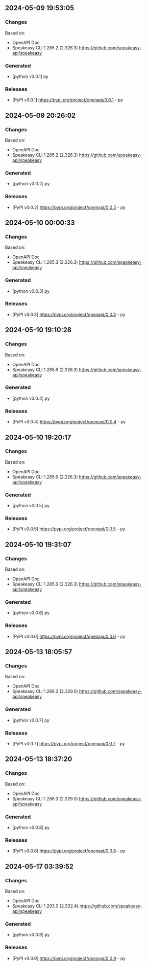 

## 2024-05-09 19:53:05
### Changes
Based on:
- OpenAPI Doc  
- Speakeasy CLI 1.285.2 (2.326.3) https://github.com/speakeasy-api/speakeasy
### Generated
- [python v0.0.1] py
### Releases
- [PyPI v0.0.1] https://pypi.org/project/openapi/0.0.1 - py

## 2024-05-09 20:26:02
### Changes
Based on:
- OpenAPI Doc  
- Speakeasy CLI 1.285.2 (2.326.3) https://github.com/speakeasy-api/speakeasy
### Generated
- [python v0.0.2] py
### Releases
- [PyPI v0.0.2] https://pypi.org/project/openapi/0.0.2 - py

## 2024-05-10 00:00:33
### Changes
Based on:
- OpenAPI Doc  
- Speakeasy CLI 1.285.3 (2.326.3) https://github.com/speakeasy-api/speakeasy
### Generated
- [python v0.0.3] py
### Releases
- [PyPI v0.0.3] https://pypi.org/project/openapi/0.0.3 - py

## 2024-05-10 19:10:28
### Changes
Based on:
- OpenAPI Doc  
- Speakeasy CLI 1.285.6 (2.326.3) https://github.com/speakeasy-api/speakeasy
### Generated
- [python v0.0.4] py
### Releases
- [PyPI v0.0.4] https://pypi.org/project/openapi/0.0.4 - py

## 2024-05-10 19:20:17
### Changes
Based on:
- OpenAPI Doc  
- Speakeasy CLI 1.285.6 (2.326.3) https://github.com/speakeasy-api/speakeasy
### Generated
- [python v0.0.5] py
### Releases
- [PyPI v0.0.5] https://pypi.org/project/openapi/0.0.5 - py

## 2024-05-10 19:31:07
### Changes
Based on:
- OpenAPI Doc  
- Speakeasy CLI 1.285.6 (2.326.3) https://github.com/speakeasy-api/speakeasy
### Generated
- [python v0.0.6] py
### Releases
- [PyPI v0.0.6] https://pypi.org/project/openapi/0.0.6 - py

## 2024-05-13 18:05:57
### Changes
Based on:
- OpenAPI Doc  
- Speakeasy CLI 1.286.2 (2.329.0) https://github.com/speakeasy-api/speakeasy
### Generated
- [python v0.0.7] py
### Releases
- [PyPI v0.0.7] https://pypi.org/project/openapi/0.0.7 - py

## 2024-05-13 18:37:20
### Changes
Based on:
- OpenAPI Doc  
- Speakeasy CLI 1.286.3 (2.329.0) https://github.com/speakeasy-api/speakeasy
### Generated
- [python v0.0.8] py
### Releases
- [PyPI v0.0.8] https://pypi.org/project/openapi/0.0.8 - py

## 2024-05-17 03:39:52
### Changes
Based on:
- OpenAPI Doc  
- Speakeasy CLI 1.293.0 (2.332.4) https://github.com/speakeasy-api/speakeasy
### Generated
- [python v0.0.9] py
### Releases
- [PyPI v0.0.9] https://pypi.org/project/openapi/0.0.9 - py